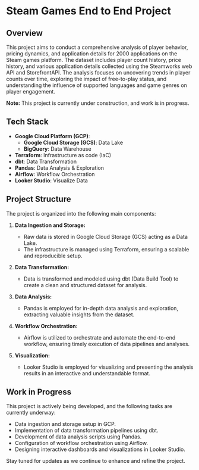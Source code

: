 # Steam Games End to End Project

## Overview

This project aims to conduct a comprehensive analysis of player behavior, pricing dynamics, and application details for 2000 applications on the Steam games platform. The dataset includes player count history, price history, and various application details collected using the Steamworks web API and StorefrontAPI. The analysis focuses on uncovering trends in player counts over time, exploring the impact of free-to-play status, and understanding the influence of supported languages and game genres on player engagement.

**Note:** This project is currently under construction, and work is in progress.

## Tech Stack

- **Google Cloud Platform (GCP)**:
    - **Google Cloud Storage (GCS)**: Data Lake
    - **BigQuery**: Data Warehouse
- **Terraform**: Infrastructure as code (IaC)
- **dbt**: Data Transformation
- **Pandas**: Data Analysis & Exploration
- **Airflow**: Workflow Orchestration
- **Looker Studio**: Visualize Data

## Project Structure

The project is organized into the following main components:

1. **Data Ingestion and Storage:**
   - Raw data is stored in Google Cloud Storage (GCS) acting as a Data Lake.
   - The infrastructure is managed using Terraform, ensuring a scalable and reproducible setup.

2. **Data Transformation:**
   - Data is transformed and modeled using dbt (Data Build Tool) to create a clean and structured dataset for analysis.

3. **Data Analysis:**
   - Pandas is employed for in-depth data analysis and exploration, extracting valuable insights from the dataset.

4. **Workflow Orchestration:**
   - Airflow is utilized to orchestrate and automate the end-to-end workflow, ensuring timely execution of data pipelines and analyses.

5. **Visualization:**
   - Looker Studio is employed for visualizing and presenting the analysis results in an interactive and understandable format.

## Work in Progress

This project is actively being developed, and the following tasks are currently underway:

- Data ingestion and storage setup in GCP.
- Implementation of data transformation pipelines using dbt.
- Development of data analysis scripts using Pandas.
- Configuration of workflow orchestration using Airflow.
- Designing interactive dashboards and visualizations in Looker Studio.

Stay tuned for updates as we continue to enhance and refine the project.
